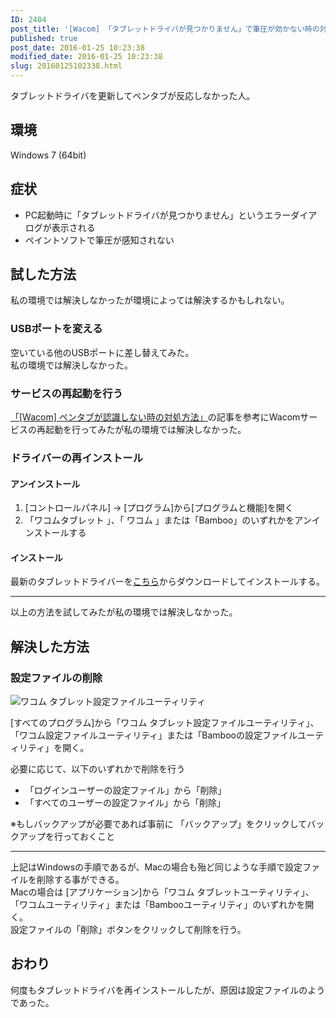 ```yaml
---
ID: 2404
post_title: '[Wacom] 「タブレットドライバが見つかりません」で筆圧が効かない時の対処方法'
published: true
post_date: 2016-01-25 10:23:38
modified_date: 2016-01-25 10:23:38
slug: 20160125102338.html
---
```

<p>タブレットドライバを更新してペンタブが反応しなかった人。<br />
<!--more--></p>
<h2>環境</h2>
<p>Windows 7 (64bit)</p>
<h2>症状</h2>
<ul>
<li>PC起動時に「タブレットドライバが見つかりません」というエラーダイアログが表示される</li>
<li>ペイントソフトで筆圧が感知されない</li>
</ul>
<h2>試した方法</h2>
<p>私の環境では解決しなかったが環境によっては解決するかもしれない。</p>
<h3>USBポートを変える</h3>
<p>空いている他のUSBポートに差し替えてみた。<br />
私の環境では解決しなかった。</p>
<h3>サービスの再起動を行う</h3>
<p><a href="https://b.0218.jp/20120917193032.html">「[Wacom] ペンタブが認識しない時の対処方法」</a>の記事を参考にWacomサービスの再起動を行ってみたが私の環境では解決しなかった。</p>
<h3>ドライバーの再インストール</h3>
<h4>アンインストール</h4>
<ol>
<li>[コントロールパネル] -&gt; [プログラム]から[プログラムと機能]を開く</li>
<li>「ワコムタブレット 」、「 ワコム 」または「Bamboo」のいずれかをアンインストールする</li>
</ol>
<h4>インストール</h4>
<p>最新のタブレットドライバーを<a href="http://tablet.wacom.co.jp/download/down1.html">こちら</a>からダウンロードしてインストールする。</p>
<hr />
<p>以上の方法を試してみたが私の環境では解決しなかった。</p>
<h2>解決した方法</h2>
<h3>設定ファイルの削除</h3>
<img decoding="async" lazyload="lazy" alt="ワコム タブレット設定ファイルユーティリティ" src="https://b.0218.jp/images/wacom_tablet_utility.png">
<p>[すべてのプログラム]から「ワコム タブレット設定ファイルユーティリティ」、「ワコム設定ファイルユーティリティ」または「Bambooの設定ファイルユーティリティ」を開く。</p>
<p>必要に応じて、以下のいずれかで削除を行う</p>
<ul>
<li>「ログインユーザーの設定ファイル」から「削除」</li>
<li>「すべてのユーザーの設定ファイル」から「削除」</li>
</ul>
<p>※もしバックアップが必要であれば事前に 「バックアップ」をクリックしてバックアップを行っておくこと</p>
<hr />
<p>上記はWindowsの手順であるが、Macの場合も殆ど同じような手順で設定ファイルを削除する事ができる。<br />
Macの場合は [アプリケーション]から「ワコム タブレットユーティリティ」、「ワコムユーティリティ」または「Bambooユーティリティ」のいずれかを開く。<br />
設定ファイルの「削除」ボタンをクリックして削除を行う。</p>
<h2>おわり</h2>
<p>何度もタブレットドライバを再インストールしたが、原因は設定ファイルのようであった。</p>